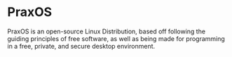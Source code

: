 # PraxOS
PraxOS is an open-source Linux Distribution, based off following the guiding principles of free software, as well as being made for programming in a free, private, and secure desktop environment. 

